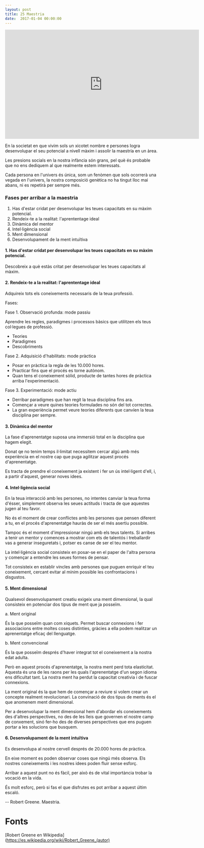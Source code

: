 ```yaml
---
layout: post
title: 25 Maestria
date:  2017-01-04 00:00:00
---
```




<iframe width="640" height="360" src="https://www.youtube.com/embed/RWN2FdIWWFQ?list=PLi_s9U287nBB7Ie5B63YMP7IvrSSaioQ2" frameborder="0" allowfullscreen></iframe>

En la societat en que vivim sols un xicotet nombre e persones logra desenvolupar el seu potencial a nivell màxim i assolir la maestría en un àrea.

Les presions socials en la nostra infància són grans, pel què és probable que no ens dediquem al que realmente estem interessats.

Cada persona en l'univers és única, som un fenòmen que sols ocorrerà una vegada en l'univers, la nostra composició genètica no ha tingut lloc mai abans, ni es repetirà per sempre més.

### Fases per arribar a la maestria

1. Has d'estar cridat per desenvolupar les teues capacitats en su màxim potencial.
2. Rendeix-te a la realitat: l'aprententage ideal
3. Dinàmica del mentor
4. Intel·ligència social
5. Ment dimensional
6. Desenvolupament de la ment intuïtiva


#### 1. Has d'estar cridat per desenvolupar les teues capacitats en su màxim potencial.

Descobreix a què estàs critat per desenvolupar les teues capacitats al màxim.

#### 2. Rendeix-te a la realitat: l'aprententage ideal

Adquireix tots els coneixements necessaris de la teua professió.

Fases:

Fase 1. Observació profunda: mode passiu

Aprendre les regles, paradigmes i processos bàsics que utilitzen els teus col·legues de professió.

- Teories
- Paradigmes
- Descobriments

Fase 2. Adquisició d'habilitats: mode pràctica

- Posar en pràctica la regla de les 10.000 hores.
- Practicar fins que el procés es torne autònom.
- Quan tens el coneixement sòlid, producte de tantes hores de pràctica arriba l'experimentació.

Fase 3. Experimentació: mode actiu

- Derribar paradigmes que han regit la teua disciplina fins ara.
- Començar a veure quines teories formulades no són del tot correctes.
- La gran experiència permet veure teoríes diferents que canvíen la teua disciplina per sempre.

#### 3. Dinàmica del mentor

La fase d'aprenentatge suposa una immersió total en la disciplina que hagem elegit.

Donat qe no tenim temps il·limitat necessitem cercar algú amb més experiència en el nostre cap que puga agilitzar aquest procés d'aprenentatge.

Es tracta de prendre el coneixement ja existent i fer un ús intel·ligent d'ell, i, a partir d'aquest, generar noves idees.

#### 4. Intel·ligència social

En la teua interacció amb les persones, no intentes canviar la teua forma d'ésser, simplement observa les seues actituds i tracta de que aquestes jugen al teu favor.

No és el moment de crear conflictes amb les persones que pensen diferent a tu, en el procés d'aprenentatge hauràs de ser el més asertiu possible.

Tampoc és el moment d'impressionar ningú amb els teus talents. Si arribes a tenir un mentor y comences a mostrar com ets de talentós i treballardir vas a generar inseguretats i, potser es canse de ser el teu mentor.

La intel·ligència social consisteix en posar-se en el paper de l'altra persona y començar a entendre les seues formes de pensar.

Tot consisteix en establir vincles amb persones que puguen enriquir el teu coneixement, cercant evitar al mínim possible les confrontacions i disgustos.

#### 5. Ment dimensional

Qualsevol desenvolupament creatiu exigeix una ment dimensional, la qual consisteix en potenciar dos tipus de ment que ja posseïm.

a. Ment original

És la que posseïm quan com xiquets. Permet buscar connexions i fer associacions entre moltes coses distinties, gràcies a ella podem realitzar un aprenentatge eficaç del llenguatge.

b. Ment convencional

És la que posseïm després d'haver integrat tot el coneixement a la nostra edat adulta.

Però en aquest procés d'aprenentatge, la nostra ment perd tota elasticitat. Aquesta és una de les raons per les quals l'aprenentatge d'un segon idioma ens dificultat tant. La nostra ment ha perdut la capacitat creativia i de fuscar connexions.

La ment original és la que hem de començar a reviure si volem crear un concepte realment revolucionari. La convinació de dos tipus de ments és el que anomenem ment dimensional.

Per a desenvolupar la ment dimensional hem d'abordar els coneixements des d'altres perspectives, no des de les lleis que governen el nostre camp de conxement, sinó fer-ho des de diverses perspectives que ens puguen portar a les solucions que busquem.

#### 6. Desenvolupament de la ment intuïtiva

Es desenvolupa al nostre cervell després de 20.000 hores de pràctica.

En eixe moment es poden observar coses que ningú més observa. Els nostres coneixements i les nostres idees poden fluir sense esforç.

Arribar a aquest punt no és fàcil, per això és de vital importància trobar la vocació en la vida.

És molt esforç, però si fas el que disfrutes es pot arribar a aquest últim escaló.

-- Robert Greene. Maestria.


# Fonts

[Robert Greene en Wikipedia](https://es.wikipedia.org/wiki/Robert_Greene_(autor)
